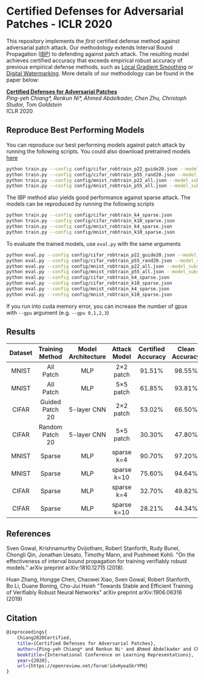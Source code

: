 Certified Defenses for Adversarial Patches - ICLR 2020
=====================
This repository implements the _first_ certified defense method against adversarial patch attack.
Our methodology extends Interval Bound Propagation ([IBP](https://arxiv.org/abs/1810.12715)) 
 to defending against patch attack. The resulting model achieves certified accuracy 
 that exceeds empirical robust accuracy of previous empirical defense methods, such as 
 [Local Gradient Smoothing](https://arxiv.org/abs/1807.01216) or [Digital Watermarking](https://ieeexplore.ieee.org/document/8575371). More details of our methodology can be found 
 in the paper below:

[**Certified Defenses for Adversarial Patches**](https://openreview.net/forum?id=HyeaSkrYPH&noteId=HyeaSkrYPH) <br>
_Ping-yeh Chiang*, Renkun Ni*, Ahmed Abdelkader, Chen Zhu, Christoph Studor, Tom Goldstein_<br>
ICLR 2020 <br>

Reproduce Best Performing Models
---------------------
You can reproduce our best performing models against patch attack by running the following scripts. You could also download pretrained models [here](https://drive.google.com/file/d/1cw3N3M3mZ4AXS8d3psKzgMiq7U5LWowL/view?usp=sharing) <br>
```bash
python train.py --config config/cifar_robtrain_p22_guide20.json --model_subset 3
python train.py --config config/cifar_robtrain_p55_rand20.json --model_subset 3
python train.py --config config/mnist_robtrain_p22_all.json --model_subset 0
python train.py --config config/mnist_robtrain_p55_all.json --model_subset 0
``` 

The IBP method also yields good performance against sparse attack. The models can be reproduced by running the following scripts<br>
```bash
python train.py --config config/cifar_robtrain_k4_sparse.json
python train.py --config config/cifar_robtrain_k10_sparse.json
python train.py --config config/mnist_robtrain_k4_sparse.json
python train.py --config config/mnist_robtrain_k10_sparse.json
``` 

To evaluate the trained models, use `eval.py` with the same arguments
```bash
python eval.py --config config/cifar_robtrain_p22_guide20.json --model_subset 3
python eval.py --config config/cifar_robtrain_p55_rand20.json --model_subset 3
python eval.py --config config/mnist_robtrain_p22_all.json --model_subset 0
python eval.py --config config/mnist_robtrain_p55_all.json --model_subset 0
python eval.py --config config/cifar_robtrain_k4_sparse.json
python eval.py --config config/cifar_robtrain_k10_sparse.json
python eval.py --config config/mnist_robtrain_k4_sparse.json
python eval.py --config config/mnist_robtrain_k10_sparse.json
``` 
If you run into cuda memory error, you can increase the number of gpus with `--gpu` argument (e.g. `--gpu 0,1,2,3`)

Results
---------------------

|Dataset | Training Method | Model Architecture | Attack Model | Certified Accuracy | Clean Accuracy|
|:-------: | :------: | :-------: | :-------: | :-------: | :-------:|
|MNIST | All Patch | MLP | 2×2 patch | 91.51% | 98.55% |
|MNIST | All Patch | MLP | 5×5 patch | 61.85% | 93.81% |
|CIFAR | Guided Patch 20 | 5-layer CNN | 2×2 patch | 53.02% | 66.50% |
|CIFAR | Random Patch 20 | 5-layer CNN | 5×5 patch | 30.30% | 47.80% |
|MNIST | Sparse | MLP | sparse k=4 | 90.70% | 97.20% |
|MNIST | Sparse | MLP | sparse k=10 | 75.60% | 94.64% |
|CIFAR | Sparse | MLP | sparse k=4  | 32.70% | 49.82% |
|CIFAR | Sparse | MLP | sparse k=10  | 28.21% | 44.34% |

References
---------------------
Sven Gowal, Krishnamurthy Dvijotham, Robert Stanforth, Rudy Bunel, Chongli Qin, Jonathan Uesato, Timothy Mann, and Pushmeet Kohli. "On the effectiveness of interval bound propagation for training verifiably robust models." arXiv preprint arXiv:1810.12715 (2018).

Huan Zhang, Hongge Chen, Chaowei Xiao, Sven Gowal, Robert Stanforth, Bo Li, Duane Boning, Cho-Jui Hsieh "Towards Stable and Efficient Training of Verifiably Robust Neural Networks" arXiv preprint arXiv:1906.06316 (2019)


Citation
---------------------
```bash
@inproceedings{
    Chiang2020Certified,
    title={Certified Defenses for Adversarial Patches},
    author={Ping-yeh Chiang* and Renkun Ni* and Ahmed Abdelkader and Chen Zhu and Christoph Studor and Tom Goldstein},
    booktitle={International Conference on Learning Representations},
    year={2020},
    url={https://openreview.net/forum?id=HyeaSkrYPH}
}
``` 

